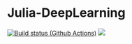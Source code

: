 # Julia-DeepLearning

[![Build status (Github Actions)](https://github.com/Clement-W/NNJulia.jl/workflows/CI/badge.svg)](https://github.com/Clement-W/NNJulia.jl/actions)
[![](https://img.shields.io/badge/docs-dev-blue.svg)](https://clement-w.github.io/NNJulia.jl/dev/)
